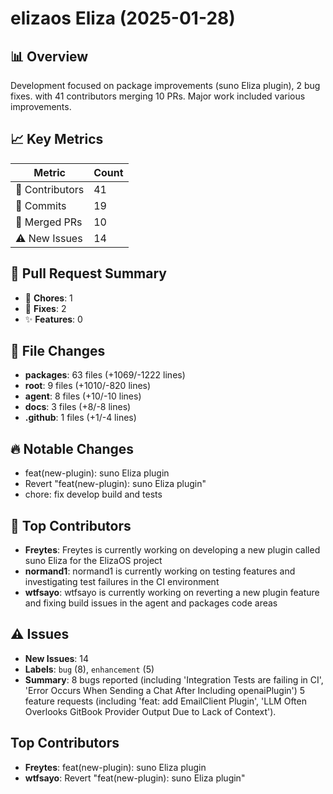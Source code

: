 # elizaos Eliza (2025-01-28)
    
## 📊 Overview
Development focused on package improvements (suno Eliza plugin), 2 bug fixes. with 41 contributors merging 10 PRs. Major work included various improvements.

## 📈 Key Metrics
| Metric | Count |
|---------|--------|
| 👥 Contributors | 41 |
| 📝 Commits | 19 |
| 🔄 Merged PRs | 10 |
| ⚠️ New Issues | 14 |

## 🔄 Pull Request Summary
- 🧹 **Chores**: 1
- 🐛 **Fixes**: 2
- ✨ **Features**: 0

## 📁 File Changes
- **packages**: 63 files (+1069/-1222 lines)
- **root**: 9 files (+1010/-820 lines)
- **agent**: 8 files (+10/-10 lines)
- **docs**: 3 files (+8/-8 lines)
- **.github**: 1 files (+1/-4 lines)

## 🔥 Notable Changes
- feat(new-plugin): suno Eliza plugin
- Revert "feat(new-plugin): suno Eliza plugin"
- chore: fix develop build and tests

## 👥 Top Contributors
- **Freytes**: Freytes is currently working on developing a new plugin called suno Eliza for the ElizaOS project
- **normand1**: normand1 is currently working on testing features and investigating test failures in the CI environment
- **wtfsayo**: wtfsayo is currently working on reverting a new plugin feature and fixing build issues in the agent and packages code areas

## ⚠️ Issues
- **New Issues**: 14
- **Labels**: `bug` (8), `enhancement` (5)
- **Summary**: 8 bugs reported (including 'Integration Tests are failing in CI', 'Error Occurs When Sending a Chat After Including openaiPlugin') 5 feature requests (including 'feat: add EmailClient Plugin', 'LLM Often Overlooks GitBook Provider Output Due to Lack of Context').

## Top Contributors
- **Freytes**: feat(new-plugin): suno Eliza plugin
- **wtfsayo**: Revert "feat(new-plugin): suno Eliza plugin"